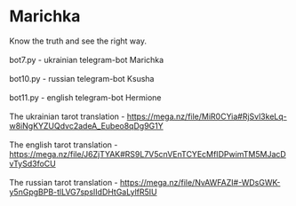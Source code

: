 # Marichka
Know the truth and see the right way.
<br> 
<br> 
bot7.py - ukrainian telegram-bot Marichka
<br> 
<br> 
bot10.py - russian telegram-bot Ksusha
<br>
<br> 
bot11.py - english telegram-bot Hermione
<br>
<br>
The ukrainian tarot translation  - https://mega.nz/file/MiR0CYia#RjSvl3keLq-w8iNgKYZUQdvc2adeA_Eubeo8qDg9G1Y
<br>
<br>
The english tarot translation - https://mega.nz/file/J6ZjTYAK#RS9L7V5cnVEnTCYEcMfIDPwimTM5MJacDvTySd3foCU
<br>
<br>
The russian tarot translation - https://mega.nz/file/NvAWFAZI#-WDsGWK-y5nGpgBPB-tlLVG7spsIIdDHtGaLylfR5IU


